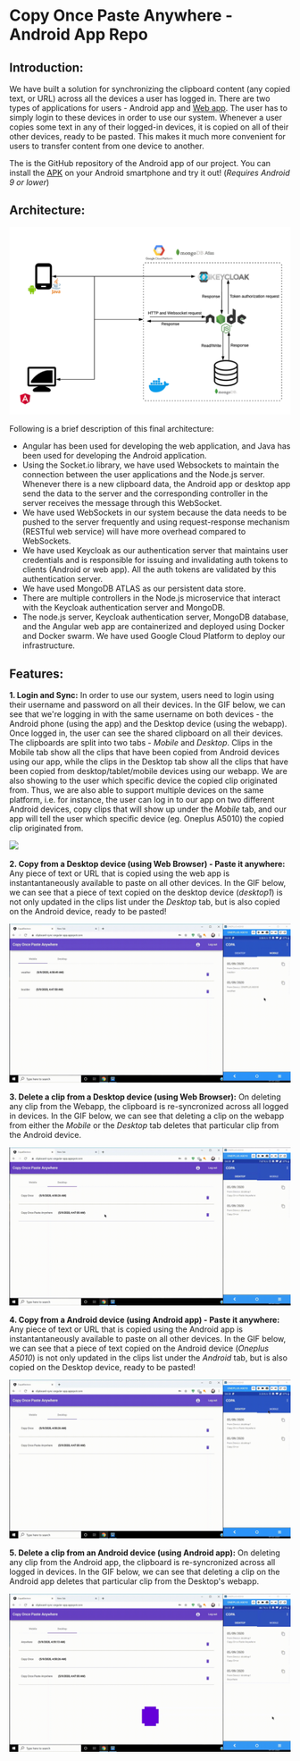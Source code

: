 # Copy Once Paste Anywhere - Android App Repo

## Introduction:

We have built a solution for synchronizing the clipboard content (any copied text, or URL) across all the devices a user has logged in. There are two types of applications for users - Android app and [Web app](https://clipboard-sync-angular-app.appspot.com/). The user has to simply login to these devices in order to use our system. Whenever a user copies some text in any of their logged-in devices, it is copied on all of their other devices, ready to be pasted. This makes it much more convenient for users to transfer content from one device to another.

The is the GitHub repository of the Android app of our project. You can install the [APK](https://github.com/OOAD-Semester-Project/android-app/raw/master/base.apk) on your Android smartphone and try it out! (*Requires Android 9 or lower*)

## Architecture:

![Architecture Diagram](https://github.com/OOAD-Semester-Project/android-app/blob/master/media/architecture-diagram.png)

Following is a brief description of this final architecture:
* Angular has been used for developing the web application, and Java has been used for developing the Android application. 
* Using the Socket.io library, we have used Websockets to maintain the connection between the user applications and the Node.js server. Whenever there is a new clipboard data, the Android app or desktop app send the data to the server and the corresponding controller in the server receives the message through this WebSocket. 
* We have used WebSockets in our system because the data needs to be pushed to the server frequently and using request-response mechanism (RESTful web service) will have more overhead compared to WebSockets.
* We have used Keycloak as our authentication server that maintains user credentials and is responsible for issuing and invalidating auth tokens to clients (Android or web app). All the auth tokens are validated by this authentication server.
* We have used MongoDB ATLAS as our persistent data store.
* There are multiple controllers in the Node.js microservice that interact with the Keycloak authentication server and MongoDB.
* The node.js server, Keycloak authentication server, MongoDB database, and the Angular web app are containerized and deployed using Docker and Docker swarm. We have used Google Cloud Platform to deploy our infrastructure.


## Features:

**1. Login and Sync:** In order to use our system, users need to login using their username and password on all their devices. In the GIF below, we can see that we're logging in with the same username on both devices - the Android phone (using the app) and the Desktop device (using the webapp). Once logged in, the user can see the shared clipboard on all their devices. The clipboards are split into two tabs - _Mobile_ and _Desktop_. Clips in the Mobile tab show all the clips that have been copied from Android devices using our app, while the clips in the Desktop tab show all the clips that have been copied from desktop/tablet/mobile devices using our webapp. We are also showing to the user which specific device the copied clip originated from. Thus, we are also able to support multiple devices on the same platform, i.e. for instance, the user can log in to our app on two different Android devices, copy clips that will show up under the _Mobile_ tab, and our app will tell the user which specific device (eg. Oneplus A5010) the copied clip originated from.

![](https://github.com/OOAD-Semester-Project/android-app/blob/master/media/Login-and-sync.gif)

**2. Copy from a Desktop device (using Web Browser) - Paste it anywhere:** Any piece of text or URL that is copied using the web app is instantantaneously available to paste on all other devices. In the GIF below, we can see that a piece of text copied on the desktop device (_desktop1_) is not only updated in the clips list under the _Desktop_ tab, but is also copied on the Android device, ready to be pasted! 

![](https://github.com/OOAD-Semester-Project/android-app/blob/master/media/Desktop-to-Android-copy-final.gif)

**3. Delete a clip from a Desktop device (using Web Browser):** On deleting any clip from the Webapp, the clipboard is re-syncronized across all logged in devices. In the GIF below, we can see that deleting a clip on the webapp from either the _Mobile_ or the _Desktop_ tab deletes that particular clip from the Android device.

![](https://github.com/OOAD-Semester-Project/android-app/blob/master/media/Desktop-delete-final.gif)

**4. Copy from a Android device (using Android app) - Paste it anywhere:** Any piece of text or URL that is copied using the Android app is instantantaneously available to paste on all other devices. In the GIF below, we can see that a piece of text copied on the Android device (_Oneplus A5010_) is not only updated in the clips list under the _Android_ tab, but is also copied on the Desktop device, ready to be pasted!

![](https://github.com/OOAD-Semester-Project/android-app/blob/master/media/Android-to-Desktop-Copy-Final.gif)

**5. Delete a clip from an Android device (using Android app):** On deleting any clip from the Android app, the clipboard is re-syncronized across all logged in devices. In the GIF below, we can see that deleting a clip on the Android app deletes that particular clip from the Desktop's webapp.

![](https://github.com/OOAD-Semester-Project/android-app/blob/master/media/Android-delete-final.gif)
